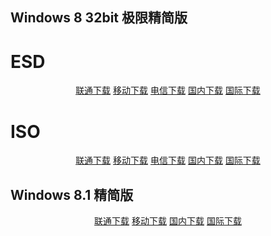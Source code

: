 ## Windows 8 32bit 极限精简版

# ESD

<p align="center">
    <a class="btn" rel="noopener noreferrer" href="https://download.fuibafuyu.net/d/123/System/Windows/Lite/Win8-x86-ExtremeLite-Stable220925.esd">联通下载</a>
    <a class="btn" rel="noopener noreferrer" href="https://download.fuibafuyu.net/d/139/System/Windows/Lite/Win8-x86-ExtremeLite-Stable220925.esd">移动下载</a>
    <a class="btn" rel="noopener noreferrer" href="https://download.fuibafuyu.net/d/189/System/Windows/Lite/Win8-x86-ExtremeLite-Stable220925.esd">电信下载</a>
    <a class="btn" rel="noopener noreferrer" href="https://download.fuibafuyu.net/d/Ali/System/Windows/Lite/Win8-x86-ExtremeLite-Stable220925.esd">国内下载</a>
    <a class="btn" rel="noopener noreferrer" href="https://download.fuibafuyu.net/d/OD/System/Windows/Lite/Win8-x86-ExtremeLite-Stable220925.esd">国际下载</a>
</p>

# ISO

<p align="center">
    <a class="btn" rel="noopener noreferrer" href="https://download.fuibafuyu.net/d/123/System/Windows/Lite/Win8-x86-ExtremeLite-Stable220925.iso">联通下载</a>
    <a class="btn" rel="noopener noreferrer" href="https://download.fuibafuyu.net/d/139/System/Windows/Lite/Win8-x86-ExtremeLite-Stable220925.iso">移动下载</a>
    <a class="btn" rel="noopener noreferrer" href="https://download.fuibafuyu.net/d/189/System/Windows/Lite/Win8-x86-ExtremeLite-Stable220925.iso">电信下载</a>
    <a class="btn" rel="noopener noreferrer" href="https://download.fuibafuyu.net/d/Ali/System/Windows/Lite/Win8-x86-ExtremeLite-Stable220925.iso">国内下载</a>
    <a class="btn" rel="noopener noreferrer" href="https://download.fuibafuyu.net/d/OD/System/Windows/Lite/Win8-x86-ExtremeLite-Stable220925.iso">国际下载</a>
</p>

## Windows 8.1 精简版

<p align="center">
    <a class="btn" rel="noopener noreferrer" href="https://download.fuibafuyu.net/d/123/System/Windows/Lite/Win8.1-Plus-ALPHA210214.esd">联通下载</a>
    <a class="btn" rel="noopener noreferrer" href="https://download.fuibafuyu.net/d/139/System/Windows/Lite/Win8.1-Plus-ALPHA210214.esd">移动下载</a>
    <a class="btn" rel="noopener noreferrer" href="https://download.fuibafuyu.net/d/Ali/System/Windows/Lite/Win8.1-Plus-ALPHA210214.esd">国内下载</a>
    <a class="btn" rel="noopener noreferrer" href="https://download.fuibafuyu.net/d/OD/System/Windows/Lite/Win8.1-Plus-ALPHA210214.esd">国际下载</a>
</p>
